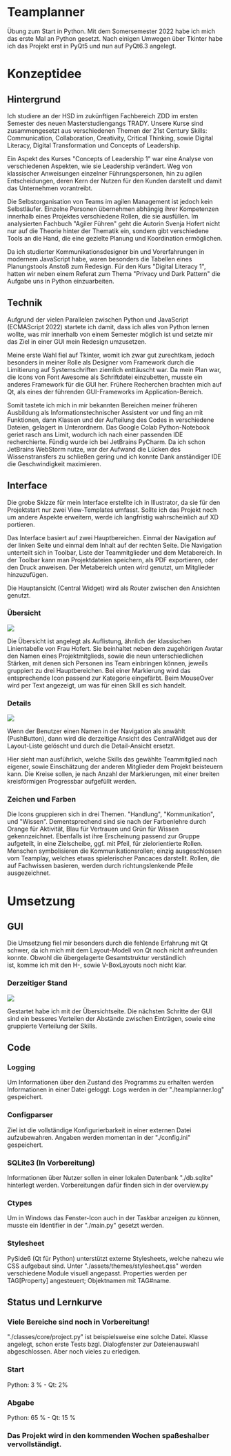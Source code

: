 # Teamplanner

Übung zum Start in Python. Mit dem Somersemester 2022 habe ich mich das erste Mal an Python gesetzt.
Nach einigen Umwegen über Tkinter habe ich das Projekt erst in PyQt5 und nun auf PyQt6.3 angelegt.

# Konzeptidee
## Hintergrund
Ich studiere an der HSD im zukünftigen Fachbereich ZDD im ersten Semester des neuen Masterstudiengangs TRADY.
Unsere Kurse sind zusammengesetzt aus verschiedenen Themen der 21st Century Skills: Communication, Collaboration,
Creativity, Critical Thinking, sowie Digital Literacy, Digital Transformation und Concepts of Leadership.

Ein Aspekt des Kurses "Concepts of Leadership 1" war eine Analyse von verschiedenen Aspekten, wie sie Leadership 
verändert. Weg von klassischer Anweisungen einzelner Führungspersonen, hin zu agilen Entscheidungen, deren Kern 
der Nutzen für den Kunden darstellt und damit das Unternehmen vorantreibt.

Die Selbstorganisation von Teams im agilen Management ist jedoch kein Selbstläufer. Einzelne Personen übernehmen
abhängig ihrer Kompetenzen innerhalb eines Projektes verschiedene Rollen, die sie ausfüllen. Im analysierten
Fachbuch "Agiler Führen" geht die Autorin Svenja Hofert nicht nur auf die Theorie hinter der Thematik ein, sondern
gibt verschiedene Tools an die Hand, die eine gezielte Planung und Koordination ermöglichen.

Da ich studierter Kommunikationsdesigner bin und Vorerfahrungen in modernem JavaScript habe, waren besonders die
Tabellen eines Planungstools Anstoß zum Redesign. Für den Kurs "Digital Literacy 1", hatten wir neben einem Referat
zum Thema "Privacy und Dark Pattern" die Aufgabe uns in Python einzuarbeiten.

## Technik
Aufgrund der vielen Parallelen zwischen Python und JavaScript (ECMAScript 2022) startete ich damit, dass ich
alles von Python lernen wollte, was mir innerhalb von einem Semester möglich ist und setzte mir das Ziel
in einer GUI mein Redesign umzusetzen.

Meine erste Wahl fiel auf Tkinter, womit ich zwar gut zurechtkam, jedoch besonders in meiner Rolle als Designer 
vom Framework durch die Limitierung auf Systemschriften ziemlich enttäuscht war. Da mein Plan war, die Icons
von Font Awesome als Schriftdatei einzubetten, musste ein anderes Framework für die GUI her. Frühere Recherchen
brachten mich auf Qt, als eines der führenden GUI-Frameworks im Application-Bereich.

Somit tastete ich mich in mir bekannten Bereichen meiner früheren Ausbildung als Informationstechnischer Assistent
vor und fing an mit Funktionen, dann Klassen und der Aufteilung des Codes in verschiedene Dateien, gelagert in
Unterordnern. Das Google Colab Python-Notebook geriet rasch ans Limit, wodurch ich nach einer passenden IDE
recherchierte. Fündig wurde ich bei JetBrains PyCharm. Da ich schon JetBrains WebStorm nutze, war der Aufwand
die Lücken des Wissenstransfers zu schließen gering und ich konnte Dank anständiger IDE die Geschwindigkeit
maximieren.

## Interface
Die grobe Skizze für mein Interface erstellte ich in Illustrator, da sie für den Projektstart nur zwei 
View-Templates umfasst. Sollte ich das Projekt noch um andere Aspekte erweitern, werde ich langfristig
wahrscheinlich auf XD portieren.

Das Interface basiert auf zwei Hauptbereichen. Einmal der Navigation auf der linken Seite und einmal 
dem Inhalt auf der rechten Seite. Die Navigation unterteilt sich in Toolbar, Liste der Teammitglieder
und dem Metabereich. In der Toolbar kann man Projektdateien speichern, als PDF exportieren, oder den
Druck anweisen. Der Metabereich unten wird genutzt, um Mitglieder hinzuzufügen.

Die Hauptansicht (Central Widget) wird als Router zwischen den Ansichten genutzt.

### Übersicht
![](assets/preview/design-overview.jpg)

Die Übersicht ist angelegt als Auflistung, ähnlich der klassischen Linientabelle von Frau Hofert.
Sie beinhaltet neben dem zugehörigen Avatar den Namen eines Projektmitglieds, sowie die neun 
unterschiedlichen Stärken, mit denen sich Personen ins Team einbringen können, jeweils gruppiert
zu drei Hauptbereichen. Bei einer Markierung wird das entsprechende Icon passend zur Kategorie
eingefärbt. Beim MouseOver wird per Text angezeigt, um was für einen Skill es sich handelt.

### Details
![](assets/preview/design-details.jpg)

Wenn der Benutzer einen Namen in der Navigation als anwählt (PushButton), dann wird die derzeitige
Ansicht des CentralWidget aus der Layout-Liste gelöscht und durch die Detail-Ansicht ersetzt.

Hier sieht man ausführlich, welche Skills das gewählte Teammitglied nach eigener, sowie Einschätzung
der anderen Mitglieder dem Projekt beisteuern kann. Die Kreise sollen, je nach Anzahl der Markierungen,
mit einer breiten kreisförmigen Progressbar aufgefüllt werden.

### Zeichen und Farben
Die Icons gruppieren sich in drei Themen. "Handlung", "Kommunikation", und "Wissen". Dementsprechend sind
sie nach der Farbenlehre durch Orange für Aktivität, Blau für Vertrauen und Grün für Wissen gekennzeichnet. 
Ebenfalls ist ihre Erscheinung passend zur Gruppe aufgeteilt, in eine Zielscheibe, ggf. mit Pfeil, für
zielorientierte Rollen. Menschen symbolisieren die Kommunikationsrollen; einzig ausgeschlossen vom Teamplay,
welches etwas spielerischer Pancaces darstellt. Rollen, die auf Fachwissen basieren, werden durch 
richtungslenkende Pfeile ausgezeichnet.

# Umsetzung

## GUI

Die Umsetzung fiel mir besonders durch die fehlende Erfahrung mit Qt schwer, da ich mich mit dem
Layout-Modell von Qt noch nicht anfreunden konnte. Obwohl die übergelagerte Gesamtstruktur verständlich  
ist, komme ich mit den H-, sowie V-BoxLayouts noch nicht klar.

### Derzeitiger Stand
![](assets/preview/coded_overview.png)

Gestartet habe ich mit der Übersichtseite. Die nächsten Schritte der GUI sind ein besseres Verteilen
der Abstände zwischen Einträgen, sowie eine gruppierte Verteilung der Skills.

## Code

### Logging
Um Informationen über den Zustand des Programms zu erhalten werden Informationen in einer Datei geloggt.
Logs werden in der "./teamplanner.log" gespeichert.

### Configparser
Ziel ist die vollständige Konfigurierbarkeit in einer externen Datei aufzubewahren.
Angaben werden momentan in der "./config.ini" gespeichert.

### SQLite3 (In Vorbereitung)
Informationen über Nutzer sollen in einer lokalen Datenbank "./db.sqlite" hinterlegt werden.
Vorbereitungen dafür finden sich in der overview.py

### Ctypes
Um in Windows das Fenster-Icon auch in der Taskbar anzeigen zu können, musste ein Identifier in der "./main.py" 
gesetzt werden.

### Stylesheet
PySide6 (Qt für Python) unterstützt externe Stylesheets, welche nahezu wie CSS aufgebaut sind.
Unter "./assets/themes/stylesheet.qss" werden verschiedene Module visuell angepasst.
Properties werden per TAG[Property] angesteuert; Objektnamen mit TAG#name.

## Status und Lernkurve

### Viele Bereiche sind noch in Vorbereitung!
"./classes/core/project.py" ist beispielsweise eine solche Datei. Klasse angelegt, schon erste Tests bzgl. 
Dialogfenster zur Dateienauswahl abgeschlossen. Aber noch vieles zu erledigen.

### Start
Python: 3 % - Qt: 2%

### Abgabe
Python: 65 % - Qt: 15 % 

### Das Projekt wird in den kommenden Wochen spaßeshalber vervollständigt.
